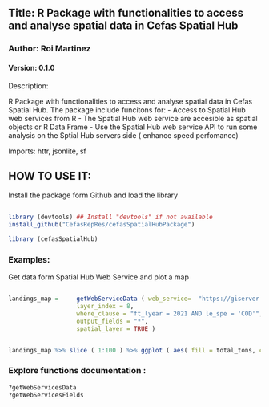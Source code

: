## Title: R Package with functionalities to access and analyse spatial data in Cefas Spatial Hub 
### Author: Roi Martinez
#### Version: 0.1.0
 
Description: 

R Package with functionalities to access and analyse spatial data in Cefas Spatial Hub. The package include funcitons for: 
    - Access to Spatial Hub web services from R 
    - The Spatial Hub web service are accesible as spatial objects or R Data Frame
    - Use the Spatial Hub web service API to run some analysis on the Sptial Hub servers side ( enhance speed perfomance)
 
Imports: httr, jsonlite, sf


## HOW TO USE IT:

Install the package form Github and load the library 

```r

library (devtools) ## Install "devtools" if not available
install_github("CefasRepRes/cefasSpatialHubPackage")

library (cefasSpatialHub)

```

### Examples: 

Get data form Spatial Hub Web Service and plot a map


```r

landings_map =     getWebServiceData ( web_service=  "https://giserver.cefas.co.uk/devserver/rest/services/fishing_activity/Landing_composition_statistics_by_species_ICES_rectangles_and_ports_2009_to_2021/MapServer",
                   layer_index = 8,
                   where_clause = "ft_lyear = 2021 AND le_spe = 'COD'",
                   output_fields = "*",
                   spatial_layer = TRUE )


landings_map %>% slice ( 1:100 ) %>% ggplot ( aes( fill = total_tons, color = total_tons) ) + geom_sf ( )

```

### Explore functions documentation : 

```r
?getWebServicesData
?getWebServicesFields


```
